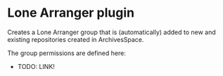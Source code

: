 # Lone Arranger plugin

Creates a Lone Arranger group that is (automatically) added to new
and existing repositories created in ArchivesSpace.

The group permissions are defined here:

- TODO: LINK!

